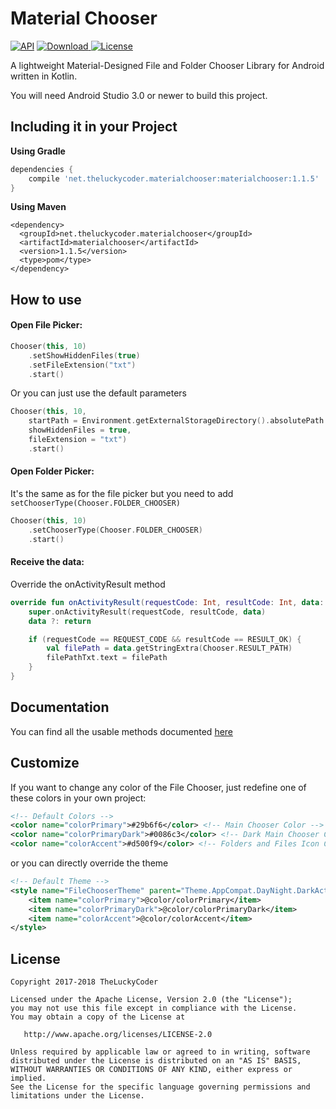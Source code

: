 # Material Chooser
[![API](https://img.shields.io/badge/API-14%2B-brightgreen.svg?style=flat)](https://android-arsenal.com/api?level=14)
[![Download](https://api.bintray.com/packages/theluckycoder/materialchooser/material-chooser/images/download.svg) ](https://bintray.com/theluckycoder/materialchooser/material-chooser/_latestVersion)
[![License](https://img.shields.io/badge/license-Apache%202.0-blue.svg)](https://github.com/vipulasri/Timeline-View/blob/master/LICENSE)

A lightweight Material-Designed File and Folder Chooser Library for Android written in Kotlin.

You will need Android Studio 3.0 or newer to build this project.

## Including it in your Project

**Using Gradle**
```gradle
dependencies {
    compile 'net.theluckycoder.materialchooser:materialchooser:1.1.5'
}
```

**Using Maven**

```maven
<dependency>
  <groupId>net.theluckycoder.materialchooser</groupId>
  <artifactId>materialchooser</artifactId>
  <version>1.1.5</version>
  <type>pom</type>
</dependency>
```

## How to use

#### Open File Picker:
```kotlin
Chooser(this, 10)
    .setShowHiddenFiles(true)
    .setFileExtension("txt")
    .start()
```

Or you can just use the default parameters
```kotlin
Chooser(this, 10,
    startPath = Environment.getExternalStorageDirectory().absolutePath + "/Android/",
    showHiddenFiles = true,
    fileExtension = "txt")
    .start()
```

#### Open Folder Picker:
It's the same as for the file picker but you need to add ```setChooserType(Chooser.FOLDER_CHOOSER)```
```kotlin
Chooser(this, 10)
    .setChooserType(Chooser.FOLDER_CHOOSER)
    .start()
```

#### Receive the data:
Override the onActivityResult method
```kotlin
override fun onActivityResult(requestCode: Int, resultCode: Int, data: Intent?) {
    super.onActivityResult(requestCode, resultCode, data)
    data ?: return

    if (requestCode == REQUEST_CODE && resultCode == RESULT_OK) {
        val filePath = data.getStringExtra(Chooser.RESULT_PATH)
        filePathTxt.text = filePath
    }
}
```

## Documentation

You can find all the usable methods documented [here](https://github.com/TheLuckyCoder/MaterialChooser/blob/kotlin/filechooser/src/main/java/net/theluckycoder/filechooser/Chooser.kt)

## Customize

If you want to change any color of the File Chooser, just redefine one of these colors in your own project:
```xml
<!-- Default Colors -->
<color name="colorPrimary">#29b6f6</color> <!-- Main Chooser Color -->
<color name="colorPrimaryDark">#0086c3</color> <!-- Dark Main Chooser Color -->
<color name="colorAccent">#d500f9</color> <!-- Folders and Files Icon Color -->
```

or you can directly override the theme
```xml
<!-- Default Theme -->
<style name="FileChooserTheme" parent="Theme.AppCompat.DayNight.DarkActionBar">
    <item name="colorPrimary">@color/colorPrimary</item>
    <item name="colorPrimaryDark">@color/colorPrimaryDark</item>
    <item name="colorAccent">@color/colorAccent</item>
</style>
```

## License

```
Copyright 2017-2018 TheLuckyCoder

Licensed under the Apache License, Version 2.0 (the "License");
you may not use this file except in compliance with the License.
You may obtain a copy of the License at

   http://www.apache.org/licenses/LICENSE-2.0

Unless required by applicable law or agreed to in writing, software
distributed under the License is distributed on an "AS IS" BASIS,
WITHOUT WARRANTIES OR CONDITIONS OF ANY KIND, either express or implied.
See the License for the specific language governing permissions and
limitations under the License.
```
